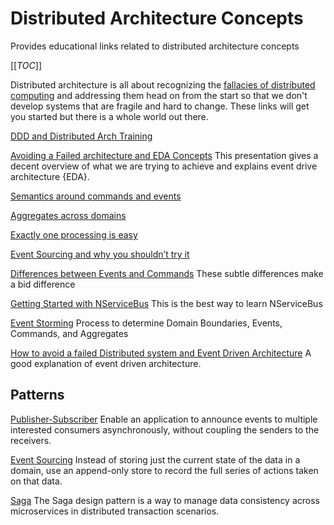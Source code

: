 # Distributed Architecture Concepts

Provides educational links related to distributed architecture concepts

[[_TOC_]]

Distributed architecture is all about recognizing the [fallacies of distributed computing](https://en.wikipedia.org/wiki/Fallacies_of_distributed_computing) and addressing them head on from the start so that we don't develop systems that are fragile and hard to change. These links will get you started but there is a whole world out there.

[DDD and Distributed Arch Training](https://InsuranceCo365.sharepoint.com/:f:/s/EnterpriseMicroservices/ElaXfcGdUmBOjwHHHP0jVbQBhwEEv2BTwdONQItcrC_8Jg?e=Du9OlM)

[Avoiding a Failed architecture and EDA Concepts](https://www.infoq.com/presentations/SOA-Business-Autonomous-Components/) This presentation gives a decent overview of what we are trying to achieve and explains event drive architecture {EDA}.

[Semantics around commands and events](https://docs.particular.net/nservicebus/messaging/messages-events-commands)

[Aggregates across domains](https://particular.net/webinars/all-our-aggregates-are-wrong)

[Exactly one processing is easy](https://www.youtube.com/watch?v=fJ3fiBoy7Ys)

[Event Sourcing and why you shouldn’t try it](https://youtu.be/-iuMjjKQnhg)

[Differences between Events and Commands](https://docs.particular.net/nservicebus/messaging/messages-events-commands) These subtle differences make a bid difference

[Getting Started with NServiceBus](https://docs.particular.net/tutorials/quickstart/) This is the best way to learn NServiceBus

[Event Storming](https://www.capitalone.com/tech/software-engineering/event-storming-for-microservice-architecture/) Process to determine Domain Boundaries, Events, Commands, and Aggregates

[How to avoid a failed Distributed system and Event Driven Architecture](https://www.infoq.com/presentations/SOA-Business-Autonomous-Components/) A good explanation of event driven architecture.  

## Patterns

[Publisher-Subscriber](https://docs.microsoft.com/en-us/azure/architecture/patterns/publisher-subscriber) Enable an application to announce events to multiple interested consumers asynchronously, without coupling the senders to the receivers.

[Event Sourcing](https://docs.microsoft.com/en-us/azure/architecture/patterns/event-sourcing) Instead of storing just the current state of the data in a domain, use an append-only store to record the full series of actions taken on that data.

[Saga](https://docs.microsoft.com/en-us/azure/architecture/reference-architectures/saga/saga) The Saga design pattern is a way to manage data consistency across microservices in distributed transaction scenarios.
